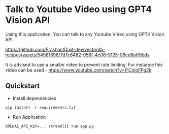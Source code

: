 # Talk to Youtube Video using GPT4 Vision API

Using this application, You can talk to any Youtube Video using GPT4 Vision API.

https://github.com/PrashantDixit-dev/vectordb-recipes/assets/54981696/7d7c6482-956f-4c06-9125-06cd8aff9bda

It is advised to use a smaller video to prevent rate limiting. For instance this video can be used - https://www.youtube.com/watch?v=PjCzioFPg2k

## Quickstart

- Install dependencies 
```
pip install -r requirements.txt
```
- Run Application
```
OPENAI_API_KEY=... streamlit run app.py
```
